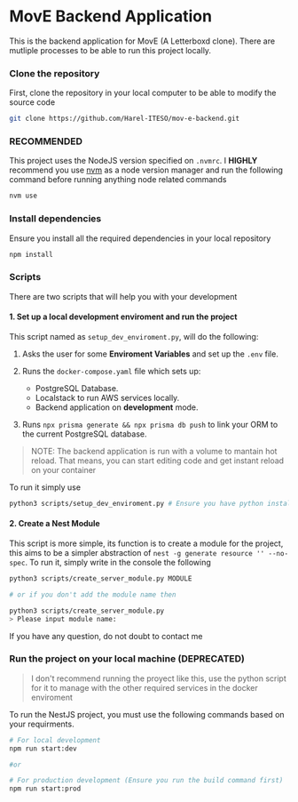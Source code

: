 # MovE Backend Application

This is the backend application for MovE (A Letterboxd clone). There are mutliple processes to be able to run this project locally.

### Clone the repository

First, clone the repository in your local computer to be able to modify the source code

```bash
git clone https://github.com/Harel-ITESO/mov-e-backend.git


```

### RECOMMENDED

This project uses the NodeJS version specified on `.nvmrc`. I **HIGHLY** recommend you use [nvm](https://github.com/nvm-sh/nvm) as a node version manager and run the following command before running anything node related commands

```bash
nvm use
```

### Install dependencies

Ensure you install all the required dependencies in your local repository

```bash
npm install
```

### Scripts

There are two scripts that will help you with your development

#### 1. Set up a local development enviroment and run the project

This script named as `setup_dev_enviroment.py`, will do the following:

1. Asks the user for some **Enviroment Variables** and set up the `.env` file.
2. Runs the `docker-compose.yaml` file which sets up:

    - PostgreSQL Database.
    - Localstack to run AWS services locally.
    - Backend application on **development** mode.

3. Runs `npx prisma generate && npx prisma db push` to link your ORM to the current PostgreSQL database.

> NOTE: The backend application is run with a volume to mantain hot reload. That means, you can start editing code and get instant reload on your container

To run it simply use

```bash
python3 scripts/setup_dev_enviroment.py # Ensure you have python installed
```

#### 2. Create a Nest Module

This script is more simple, its function is to create a module for the project, this aims to be a simpler abstraction of `nest -g generate resource '' --no-spec`. To run it, simply write in the console the following

```bash
python3 scripts/create_server_module.py MODULE

# or if you don't add the module name then

python3 scripts/create_server_module.py
> Please input module name:
```

If you have any question, do not doubt to contact me

### Run the project on your local machine (DEPRECATED)

> I don't recommend running the proyect like this, use the python script for it to manage with the other required services in the docker enviroment

To run the NestJS project, you must use the following commands based on your requirments.

```bash
# For local development
npm run start:dev

#or

# For production development (Ensure you run the build command first)
npm run start:prod
```

